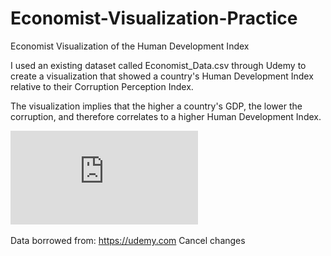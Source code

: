 # Economist-Visualization-Practice

Economist Visualization of the Human Development Index

I used an existing dataset called Economist_Data.csv through Udemy to create a visualization that showed a country's 
Human Development Index relative to their Corruption Perception Index. 

The visualization implies that the higher a country's GDP, the lower the corruption, and therefore correlates to a higher Human Development Index.

![Corruption-Perception-&-Human-Development](https://github.com/artwang31/Economist-Demographics-Data-Analysis/blob/master/Corruption-Perception-%26-Human-Development.pdf)



Data borrowed from: https://udemy.com
Cancel changes
